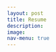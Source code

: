 ```yaml
---
layout: post
title: Resume 
description: 
image: 
nav-menu: true
---
```

<!-- Main -->
<div id="main" class="alt">
<span class="image fit"><img src="{% link assets/images/pic03.jpg %}" alt="" /></span>

<!-- Content -->

<object data="{{ Vicky_Vu .pdf }}" width="1000" height="1000" type='application/pdf'/>





